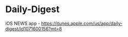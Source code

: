 # Daily-Digest
iOS NEWS app - https://itunes.apple.com/us/app/daily-digest/id1071600156?mt=8












